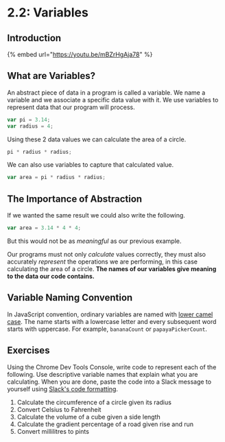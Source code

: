 # 2.2: Variables

## Introduction

{% embed url="https://youtu.be/mBZrHgAja78" %}

## What are Variables?

An abstract piece of data in a program is called a variable. We name a variable and we associate a specific data value with it. We use variables to represent data that our program will process.

```javascript
var pi = 3.14;
var radius = 4;
```

Using these 2 data values we can calculate the area of a circle.

```javascript
pi * radius * radius;
```

We can also use variables to capture that calculated value.

```javascript
var area = pi * radius * radius;
```

## **The Importance of Abstraction**

If we wanted the same result we could also write the following.

```javascript
var area = 3.14 * 4 * 4;
```

But this would not be as _meaningful_ as our previous example.

Our programs must not only _calculate_ values correctly, they must also accurately _represent_ the operations we are performing, in this case calculating the area of a circle. **The names of our variables give meaning to the data our code contains.**

## **Variable Naming Convention**

In JavaScript convention, ordinary variables are named with [lower camel case](https://en.wikipedia.org/wiki/Naming\_convention\_\(programming\)#Examples\_of\_multiple-word\_identifier\_formats). The name starts with a lowercase letter and every subsequent word starts with uppercase. For example, `bananaCount` or `papayaPickerCount`.

## Exercises

Using the Chrome Dev Tools Console, write code to represent each of the following. Use descriptive variable names that explain what you are calculating. When you are done, paste the code into a Slack message to yourself using [Slack's code formatting](../course-logistics/required-hardware-and-software.md#format-code-in-slack).

1. Calculate the circumference of a circle given its radius
2. Convert Celsius to Fahrenheit
3. Calculate the volume of a cube given a side length
4. Calculate the gradient percentage of a road given rise and run
5. Convert millilitres to pints
